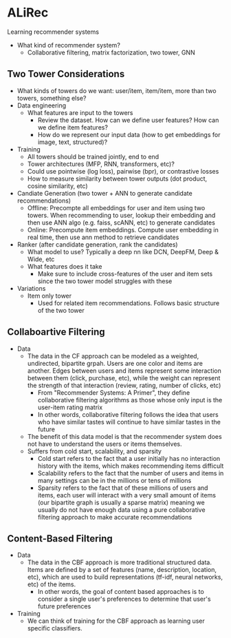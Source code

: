 # ALiRec
Learning recommender systems

- What kind of recommender system?
    - Collaborative filtering, matrix factorization, two tower, GNN

## Two Tower Considerations
- What kinds of towers do we want: user/item, item/item, more than two towers, something else?
- Data engineering
    - What features are input to the towers
        - Review the dataset. How can we define user features? How can we define item features?
        - How do we represent our input data (how to get embeddings for image, text, structured)?
- Training
    - All towers should be trained jointly, end to end
    - Tower architectures (MFP, RNN, transformers, etc)?
    - Could use pointwise (log loss), pairwise (bpr), or contrastive losses
    - How to measure similarity between tower outputs (dot product, cosine similarity, etc)
- Candiate Generation (two tower + ANN to generate candidate recommendations)
    - Offline: Precompte all embeddings for user and item using two towers. When recommending to user, lookup their embedding and then use ANN algo (e.g. faiss, scANN, etc) to generate candidates
    - Online: Precompute item embeddings. Compute user embedding in real time, then use ann method to retrieve candidates
- Ranker (after candidate generation, rank the candidates)
    - What model to use? Typically a deep nn like DCN, DeepFM, Deep & Wide, etc
    - What features does it take
        - Make sure to include cross-features of the user and item sets since the two tower model struggles with these
- Variations
    - Item only tower
        - Used for related item recommendations. Follows basic structure of the two tower

## Collaboartive Filtering
- Data
    - The data in the CF approach can be modeled as a weighted, undirected, bipartite grpah. Users are one color and items are another. Edges between users and items represent some interaction between them (click, purchase, etc), while the weight can represent the strength of that interaction (review, rating, number of clicks, etc)
        - From "Recommender Systems: A Primer", they define collaborative filtering algorithms as those whose only input is the user-item rating matrix
        - In other words, collaborative filtering follows the idea that users who have similar tastes will continue to have similar tastes in the future
    - The benefit of this data model is that the recommender system does not have to understand the users or items themselves. 
    - Suffers from cold start, scalability, and sparsity
        - Cold start refers to the fact that a user initially has no interaction history with the items, which makes recommending items difficult
        - Scalability refers to the fact that the number of users and items in many settings can be in the millions or tens of millions
        - Sparsity refers to the fact that of these millions of users and items, each user will interact with a very small amount of items (our bipartite graph is usually a sparse matrix) meaning we usually do not have enough data using a pure collaborative filtering approach to make accurate recommendations

## Content-Based Filtering
- Data
    - The data in the CBF approach is more traditional structured data. Items are defined by a set of features (name, description, location, etc), which are used to build representations (tf-idf, neural networks, etc) of the items. 
        - In other words, the goal of content based approaches is to consider a single user's preferences to determine that user's future preferences
- Training
    - We can think of training for the CBF approach as learning user specific classifiers. 

